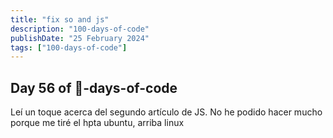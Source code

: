 ```yaml
---
title: "fix so and js"
description: "100-days-of-code"
publishDate: "25 February 2024"
tags: ["100-days-of-code"]
---
```


## Day 56 of 💯-days-of-code

Leí un toque acerca del segundo artículo de JS. No he podido hacer mucho porque me tiré el hpta ubuntu, arriba linux
